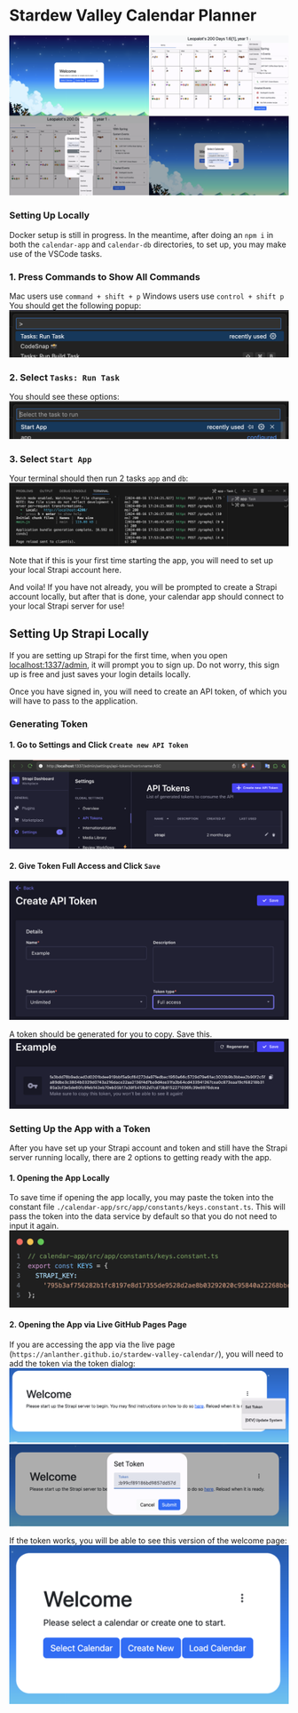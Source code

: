 # Stardew Valley Calendar Planner

![Show All Commands](./assets/banner.png)

### Setting Up Locally

Docker setup is still in progress. In the meantime, after doing an `npm i` in both the `calendar-app` and `calendar-db` directories, to set up, you may make use of the VSCode tasks.

### 1. Press Commands to Show All Commands

Mac users use `command + shift + p`
Windows users use `control + shift p`
You should get the following popup:
![Show All Commands](./assets/show-commands.png)

### 2. Select `Tasks: Run Task`

You should see these options:
![Show All Commands](./assets/run-task.png)

### 3. Select `Start App`

Your terminal should then run 2 tasks `app` and `db`:
![Show All Commands](./assets/run-task-continue.png)

Note that if this is your first time starting the app, you will need to set up your local Strapi account here.

And voila! If you have not already, you will be prompted to create a Strapi account locally, but after that is done, your calendar app should connect to your local Strapi server for use!

## Setting Up Strapi Locally

If you are setting up Strapi for the first time, when you open [localhost:1337/admin](http://localhost:1337/admin), it will prompt you to sign up. Do not worry, this sign up is free and just saves your login details locally.

Once you have signed in, you will need to create an API token, of which you will have to pass to the application.

### Generating Token

#### 1. Go to Settings and Click `Create new API Token`

![Show All Commands](./assets/strapi-settings.png)

#### 2. Give Token Full Access and Click `Save`

![Show All Commands](./assets/strapi-create-token.png)

A token should be generated for you to copy. Save this.
![Show All Commands](./assets/strapi-token.png)

### Setting Up the App with a Token

After you have set up your Strapi account and token and still have the Strapi server running locally, there are 2 options to getting ready with the app.

#### 1. Opening the App Locally

To save time if opening the app locally, you may paste the token into the constant file `./calendar-app/src/app/constants/keys.constant.ts`. This will pass the token into the data service by default so that you do not need to input it again.
![Show All Commands](./assets/set-token-locally.png)

#### 2. Opening the App via Live GitHub Pages Page

If you are accessing the app via the live page (`https://anlanther.github.io/stardew-valley-calendar/`), you will need to add the token via the token dialog:
![Show All Commands](./assets/set-token.png)
![Show All Commands](./assets/token-input.png)

If the token works, you will be able to see this version of the welcome page:
![Show All Commands](./assets/authenticated-page.png)
